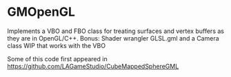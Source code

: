# GMOpenGL
Implements a VBO and FBO class for treating surfaces and vertex buffers as they are in OpenGL/C++.  Bonus:  Shader wrangler GLSL.gml and a Camera class WIP that works with the VBO

Some of this code first appeared in https://github.com/LAGameStudio/CubeMappedSphereGML

